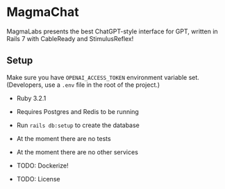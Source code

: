 # MagmaChat

MagmaLabs presents the best ChatGPT-style interface for GPT, written in Rails 7 with CableReady and StimulusReflex!
## Setup

Make sure you have `OPENAI_ACCESS_TOKEN` environment variable set. (Developers, use a `.env` file in the root of the project.)

* Ruby 3.2.1

* Requires Postgres and Redis to be running

* Run `rails db:setup` to create the database

* At the moment there are no tests

* At the moment there are no other services

* TODO: Dockerize!

* TODO: License
